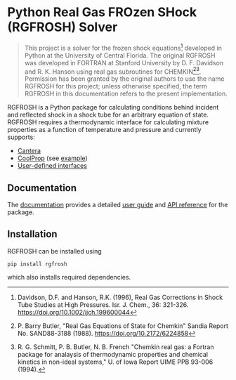 # Python Real Gas FROzen SHock (RGFROSH) Solver

> This project is a solver for the frozen shock equations[^1] developed in Python at the
> University of Central Florida. The original RGFROSH was developed in FORTRAN at Stanford 
> University by D. F. Davidson and R. K. Hanson using real gas subroutines for 
> CHEMKIN[^2][^3]. Permission has been granted by the original authors to use the name 
> RGFROSH for this project; unless otherwise specified, the term RGFROSH in this documentation
> refers to the present implementation. 

RGFROSH is a Python package for calculating conditions behind incident and reflected shock in
a shock tube for an arbitrary equation of state. RGFROSH requires a thermodynamic interface 
for calculating mixture properties as a function of temperature and pressure and currently supports:

- [Cantera](https://github.com/cantera/cantera)
- [CoolProp](https://github.com/CoolProp/CoolProp) (see [example](https://corykinney.github.io/RGFROSH/guide/#coolprop-example)) 
- [User-defined interfaces](https://corykinney.github.io/RGFROSH/guide/#user-defined-interfaces)

## Documentation

The [documentation](https://corykinney.github.io/RGFROSH) provides a detailed 
[user guide](https://corykinney.github.io/RGFROSH/guide) and 
[API reference](https://corykinney.github.io/RGFROSH/reference) for the package.

## Installation

RGFROSH can be installed using

```
pip install rgfrosh
```

which also installs required dependencies.

[^1]: Davidson, D.F. and Hanson, R.K. (1996), Real Gas Corrections in Shock Tube Studies 
at High Pressures. Isr. J. Chem., 36: 321-326. https://doi.org/10.1002/ijch.199600044
[^2]: P. Barry Butler, "Real Gas Equations of State for Chemkin" Sandia Report No. 
SAND88-3188 (1988). https://doi.org/10.2172/6224858
[^3]: R. G. Schmitt, P. B. Butler, N. B. French "Chemkin real gas: a Fortran package for 
analaysis of thermodynamic properties and chemical kinetics in non-ideal systems," 
U. of Iowa Report UIME PPB 93-006 (1994).
